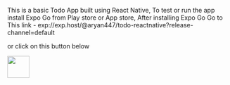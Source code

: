 This is a basic Todo App built using React Native,
To test or run the app install Expo Go from Play store or App store,
After installing Expo Go
Go to This link - 
exp://exp.host/@aryan447/todo-reactnative?release-channel=default

or click on this button below

[<img src="https://cdn-icons-png.flaticon.com/512/4906/4906292.png" width="50"/>](exp://exp.host/@aryan447/todo-reactnative?release-channel=default)
